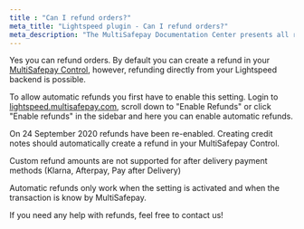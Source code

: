```yaml
---
title : "Can I refund orders?"
meta_title: "Lightspeed plugin - Can I refund orders?"
meta_description: "The MultiSafepay Documentation Center presents all relevant information about our Plugins and API. You can also find support pages for Payment Methods, Tools and General Questions as well as the contact details of our Support and Integration Teams."
---
```


Yes you can refund orders. By default you can create a refund in your [MultiSafepay Control](https://merchant.multisafepay.com), however, refunding directly from your Lightspeed backend is possible.

To allow automatic refunds you first have to enable this setting. Login to [lightspeed.multisafepay.com](https://lightspeed.multisafepay.com/settings), scroll down to "Enable Refunds" or click "Enable refunds" in the sidebar and here you can enable automatic refunds. 

On 24 September 2020 refunds have been re-enabled. Creating credit notes should automatically create a refund in your MultiSafepay Control. 

Custom refund amounts are not supported for after delivery payment methods (Klarna, Afterpay, Pay after Delivery)

Automatic refunds only work when the setting is activated and when the transaction is know by MultiSafepay.

If you need any help with refunds, feel free to contact us!
